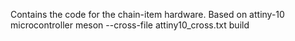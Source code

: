 Contains the code for the chain-item hardware.
Based on attiny-10 microcontroller
meson --cross-file attiny10_cross.txt build
